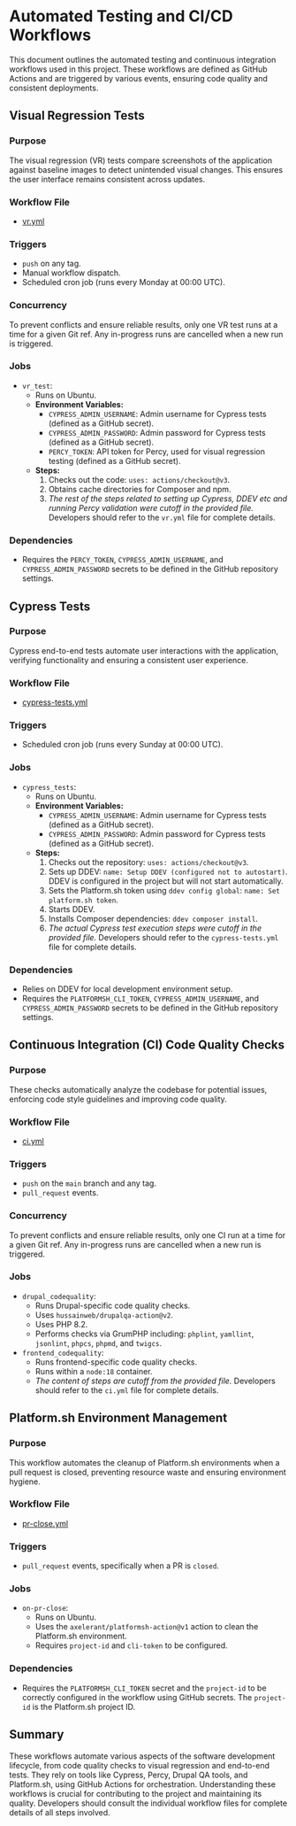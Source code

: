 # Automated Testing and CI/CD Workflows

This document outlines the automated testing and continuous integration workflows used in this project. These workflows are defined as GitHub Actions and are triggered by various events, ensuring code quality and consistent deployments.

## Visual Regression Tests

### Purpose

The visual regression (VR) tests compare screenshots of the application against baseline images to detect unintended visual changes. This ensures the user interface remains consistent across updates.

### Workflow File

*   [vr.yml](/.github/workflows/vr.yml)

### Triggers

*   `push` on any tag.
*   Manual workflow dispatch.
*   Scheduled cron job (runs every Monday at 00:00 UTC).

### Concurrency

To prevent conflicts and ensure reliable results, only one VR test runs at a time for a given Git ref. Any in-progress runs are cancelled when a new run is triggered.

### Jobs

*   `vr_test`:
    *   Runs on Ubuntu.
    *   **Environment Variables:**
        *   `CYPRESS_ADMIN_USERNAME`:  Admin username for Cypress tests (defined as a GitHub secret).
        *   `CYPRESS_ADMIN_PASSWORD`: Admin password for Cypress tests (defined as a GitHub secret).
        *   `PERCY_TOKEN`: API token for Percy, used for visual regression testing (defined as a GitHub secret).
    *   **Steps:**
        1.  Checks out the code: `uses: actions/checkout@v3`.
        2.  Obtains cache directories for Composer and npm.
        3.  *The rest of the steps related to setting up Cypress, DDEV etc and running Percy validation were cutoff in the provided file.*  Developers should refer to the `vr.yml` file for complete details.

### Dependencies

*   Requires the `PERCY_TOKEN`, `CYPRESS_ADMIN_USERNAME`, and `CYPRESS_ADMIN_PASSWORD` secrets to be defined in the GitHub repository settings.

## Cypress Tests

### Purpose

Cypress end-to-end tests automate user interactions with the application, verifying functionality and ensuring a consistent user experience.

### Workflow File

*   [cypress-tests.yml](/.github/workflows/cypress-tests.yml)

### Triggers

*   Scheduled cron job (runs every Sunday at 00:00 UTC).

### Jobs

*   `cypress_tests`:
    *   Runs on Ubuntu.
    *   **Environment Variables:**
        *   `CYPRESS_ADMIN_USERNAME`: Admin username for Cypress tests (defined as a GitHub secret).
        *   `CYPRESS_ADMIN_PASSWORD`: Admin password for Cypress tests (defined as a GitHub secret).
    *   **Steps:**
        1.  Checks out the repository: `uses: actions/checkout@v3`.
        2.  Sets up DDEV: `name: Setup DDEV (configured not to autostart)`. DDEV is configured in the project but will not start automatically.
        3.  Sets the Platform.sh token using `ddev config global`: `name: Set platform.sh token`.
        4.  Starts DDEV.
        5.  Installs Composer dependencies: `ddev composer install`.
        6.  *The actual Cypress test execution steps were cutoff in the provided file.* Developers should refer to the `cypress-tests.yml` file for complete details.

### Dependencies

*   Relies on DDEV for local development environment setup.
*   Requires the `PLATFORMSH_CLI_TOKEN`, `CYPRESS_ADMIN_USERNAME`, and `CYPRESS_ADMIN_PASSWORD` secrets to be defined in the GitHub repository settings.

## Continuous Integration (CI) Code Quality Checks

### Purpose

These checks automatically analyze the codebase for potential issues, enforcing code style guidelines and improving code quality.

### Workflow File

*   [ci.yml](/.github/workflows/ci.yml)

### Triggers

*   `push` on the `main` branch and any tag.
*   `pull_request` events.

### Concurrency

To prevent conflicts and ensure reliable results, only one CI run at a time for a given Git ref. Any in-progress runs are cancelled when a new run is triggered.

### Jobs

*   `drupal_codequality`:
    *   Runs Drupal-specific code quality checks.
    *   Uses `hussainweb/drupalqa-action@v2`.
    *   Uses PHP 8.2.
    *   Performs checks via GrumPHP including: `phplint`, `yamllint`, `jsonlint`, `phpcs`, `phpmd`, and `twigcs`.
*   `frontend_codequality`:
    *   Runs frontend-specific code quality checks.
    *   Runs within a `node:18` container.
    *   *The content of steps are cutoff from the provided file.* Developers should refer to the `ci.yml` file for complete details.

## Platform.sh Environment Management

### Purpose

This workflow automates the cleanup of Platform.sh environments when a pull request is closed, preventing resource waste and ensuring environment hygiene.

### Workflow File

*   [pr-close.yml](/.github/workflows/pr-close.yml)

### Triggers

*   `pull_request` events, specifically when a PR is `closed`.

### Jobs

*   `on-pr-close`:
    *   Runs on Ubuntu.
    *   Uses the `axelerant/platformsh-action@v1` action to clean the Platform.sh environment.
    *   Requires `project-id` and `cli-token` to be configured.

### Dependencies

*   Requires the `PLATFORMSH_CLI_TOKEN` secret and the `project-id` to be correctly configured in the workflow using GitHub secrets.  The `project-id` is the Platform.sh project ID.

## Summary

These workflows automate various aspects of the software development lifecycle, from code quality checks to visual regression and end-to-end tests. They rely on tools like Cypress, Percy, Drupal QA tools, and Platform.sh, using GitHub Actions for orchestration. Understanding these workflows is crucial for contributing to the project and maintaining its quality. Developers should consult the individual workflow files for complete details of all steps involved.
